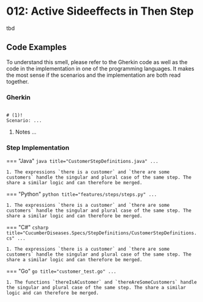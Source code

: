 # 012: Active Sideeffects in Then Step
tbd




## Code Examples
To understand this smell, please refer to the Gherkin code as well as the code in the implementation in one of the programming languages. It makes the most sense if the scenarios and the implementation are both read together.

### Gherkin
```gherkin title="Customer.feature"

# (1)!
Scenario: ...

```

1. Notes ...

### Step Implementation
=== "Java"
    ```java title="CustomerStepDefinitions.java"
    ...
    ```

    1. The expressions `there is a customer` and `there are some customers` handle the singular and plural case of the same step. The share a similar logic and can therefore be merged.
    
=== "Python"
    ```python title="features/steps/steps.py"
    ...
    ```

    1. The expressions `there is a customer` and `there are some customers` handle the singular and plural case of the same step. The share a similar logic and can therefore be merged.


=== "C#"
    ```csharp title="CucumberDiseases.Specs/StepDefinitions/CustomerStepDefinitions.cs"
    ...
    ```

    1. The expressions `there is a customer` and `there are some customers` handle the singular and plural case of the same step. The share a similar logic and can therefore be merged.

=== "Go"
    ```go title="customer_test.go"
    ...
    ```

    1. The functions `thereIsACustomer` and `thereAreSomeCustomers` handle the singular and plural case of the same step. The share a similar logic and can therefore be merged.
